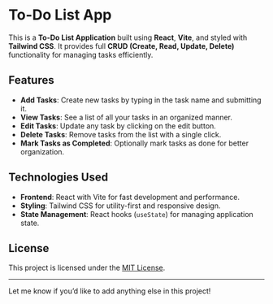 # To-Do List App

This is a **To-Do List Application** built using **React**, **Vite**, and styled with **Tailwind CSS**. It provides full **CRUD (Create, Read, Update, Delete)** functionality for managing tasks efficiently.

## Features

- **Add Tasks**: Create new tasks by typing in the task name and submitting it.
- **View Tasks**: See a list of all your tasks in an organized manner.
- **Edit Tasks**: Update any task by clicking on the edit button.
- **Delete Tasks**: Remove tasks from the list with a single click.
- **Mark Tasks as Completed**: Optionally mark tasks as done for better organization.

## Technologies Used

- **Frontend**: React with Vite for fast development and performance.
- **Styling**: Tailwind CSS for utility-first and responsive design.
- **State Management**: React hooks (`useState`) for managing application state.

## License

This project is licensed under the [MIT License](LICENSE).

---

Let me know if you’d like to add anything else in this project!

